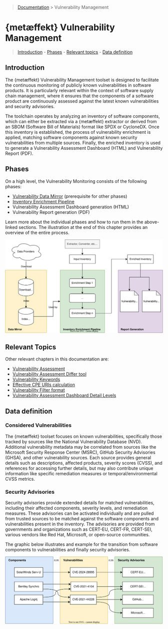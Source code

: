 > [Documentation](../../README.md) >
> Vulnerability Management

# {metæffekt} Vulnerability Management

> [Introduction](#introduction) -
> [Phases](#phases) -
> [Relevant topics](#relevant-topics) -
> [Data definition](#data-definition)

## Introduction

The {metæffekt} Vulnerability Management toolset is designed to facilitate the continuous monitoring of publicly known
vulnerabilities in software products.
It is particularly relevant within the context of software supply chain management,
where it ensures that the components of a software product are continuously assessed against the latest known
vulnerabilities and security advisories.

The toolchain operates by analyzing an inventory of software components,
which can either be extracted via a {metæffekt} extractor or derived from an SBOM (Software Bill of Materials) format
like SPDX or CycloneDX.
Once this inventory is established, the process of vulnerability enrichment is applied,
matching software components against known security vulnerabilities from multiple sources.
Finally, the enriched inventory is used to generate a Vulnerability Assessment Dashboard (HTML) and
Vulnerability Report (PDF).

## Phases

On a high level, the Vulnerability Monitoring consists of the following phases:

- [Vulnerability Data Mirror](data-mirror/vulnerability-data-mirror.md) (prerequisite for other phases)
- [Inventory Enrichment Pipeline](inventory-enrichment/inventory-enrichment-pipeline.md)
- Vulnerability Assessment Dashboard generation (HTML)
- Vulnerability Report generation (PDF)

Learn more about the individual phases and how to run them in the above-linked sections.
The illustration at the end of this chapter provides an overview of the entire process.

![inventory-enrichment-overview.svg](inventory-enrichment-overview.svg)

## Relevant Topics

Other relevant chapters in this documentation are:

- [Vulnerability Assessment](other-topics/vulnerability-assessment-file-gen-3.md)
- [Vulnerability Assessment Differ tool](other-topics/vulnerability-status-differ.md)
- [Vulnerability Keywords](other-topics/vulnerability-keywords.md)
- [Effective CPE URIs calculation](other-topics/parsing-effective-cpe.md)
- [Vulnerability Filter format](other-topics/vulnerability-filter-format.md)
- [Vulnerability Assessment Dashboard Detail Levels](other-topics/vad-detail-levels.md)

## Data definition

### Considered Vulnerabilities

The {metæffekt} toolset focuses on known vulnerabilities,
specifically those tracked by sources like the National Vulnerability Database (NVD).
Additional vulnerability metadata may be correlated from sources like the Microsoft Security Response Center (MSRC),
GitHub Security Advisories (GHSA), and other vulnerability sources.
Each source provides general details such as descriptions, affected products, severity scores (CVSS),
and references for accessing further details, but may also contribute unique information like specific remediation
measures or temporal/environmental CVSS metrics.

### Security Advisories

Security advisories provide extended details for matched vulnerabilities,
including their affected components, severity levels, and remediation measures.
These advisories can be activated individually and are pulled from trusted sources to be matched against the software
components and vulnerabilities present in the inventory.
The advisories are provided from governments and organizations such as CERT-EU, CERT-FR, CERT-SEI,
various vendors like Red Hat, Microsoft, or open-source communities.

The graphic below illustrates and example for the transition from software components to vulnerabilities and finally
security advisories.

![from components to security advisories](component-vulnerability-advisory.svg)
